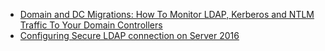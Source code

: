 - [Domain and DC Migrations: How To Monitor LDAP, Kerberos and NTLM Traffic To Your Domain Controllers
](https://blogs.technet.microsoft.com/askpfeplat/2013/12/15/domain-and-dc-migrations-how-to-monitor-ldap-kerberos-and-ntlm-traffic-to-your-domain-controllers/)
- [Configuring Secure LDAP connection on Server 2016](http://pdhewaju.com.np/2017/03/02/configuring-secure-ldap-connection-server-2016/)
